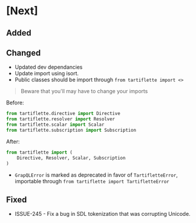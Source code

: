 # [Next]

## Added

## Changed

- Updated dev dependancies
- Update import using isort.
- Public classes should be import through `from tartiflette import <>`

> Beware that you'll may have to change your imports

Before:
```python
from tartiflette.directive import Directive
from tartiflette.resolver import Resolver
from tartiflette.scalar import Scalar
from tartiflette.subscription import Subscription
```

After:
```python
from tartiflette import (
    Directive, Resolver, Scalar, Subscription
)
```

- `GrapQLError` is marked as deprecated in favor of `TartifletteError`, importable through `from tartiflette import TartifletteError`

## Fixed

- ISSUE-245 - Fix a bug in SDL tokenization that was corrupting Unicode.
